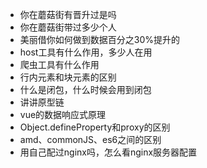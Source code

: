 
* 你在蘑菇街有晋升过是吗
* 你在蘑菇街带过多少个人
* 美丽借你如何做到数据百分之30%提升的
* host工具有什么作用，多少人在用
* 爬虫工具有什么作用
* 行内元素和块元素的区别
* 什么是闭包，什么时候会用到闭包
* 讲讲原型链
* vue的数据响应式原理
* Object.defineProperty和proxy的区别
* amd、commonJS、es6之间的区别
* 用自己配过nginx吗，怎么看nginx服务器配置




